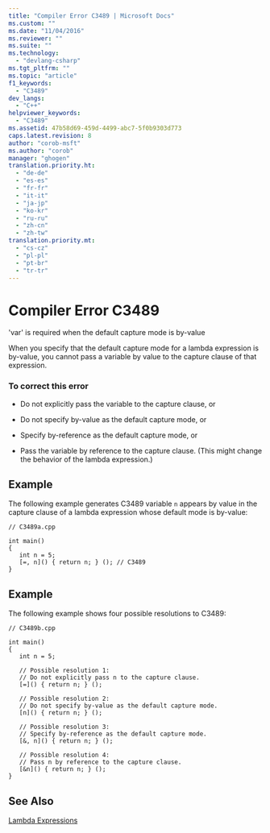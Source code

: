 ```yaml
---
title: "Compiler Error C3489 | Microsoft Docs"
ms.custom: ""
ms.date: "11/04/2016"
ms.reviewer: ""
ms.suite: ""
ms.technology: 
  - "devlang-csharp"
ms.tgt_pltfrm: ""
ms.topic: "article"
f1_keywords: 
  - "C3489"
dev_langs: 
  - "C++"
helpviewer_keywords: 
  - "C3489"
ms.assetid: 47b58d69-459d-4499-abc7-5f0b9303d773
caps.latest.revision: 8
author: "corob-msft"
ms.author: "corob"
manager: "ghogen"
translation.priority.ht: 
  - "de-de"
  - "es-es"
  - "fr-fr"
  - "it-it"
  - "ja-jp"
  - "ko-kr"
  - "ru-ru"
  - "zh-cn"
  - "zh-tw"
translation.priority.mt: 
  - "cs-cz"
  - "pl-pl"
  - "pt-br"
  - "tr-tr"
---
```

# Compiler Error C3489
'var' is required when the default capture mode is by-value  
  
 When you specify that the default capture mode for a lambda expression is by-value, you cannot pass a variable by value to the capture clause of that expression.  
  
### To correct this error  
  
-   Do not explicitly pass the variable to the capture clause, or  
  
-   Do not specify by-value as the default capture mode, or  
  
-   Specify by-reference as the default capture mode, or  
  
-   Pass the variable by reference to the capture clause. (This might change the behavior of the lambda expression.)  
  
## Example  
 The following example generates C3489 variable `n` appears by value in the capture clause of a lambda expression whose default mode is by-value:  
  
```  
// C3489a.cpp  
  
int main()  
{  
   int n = 5;  
   [=, n]() { return n; } (); // C3489  
}  
```  
  
## Example  
 The following example shows four possible resolutions to C3489:  
  
```  
// C3489b.cpp  
  
int main()  
{  
   int n = 5;  
  
   // Possible resolution 1:  
   // Do not explicitly pass n to the capture clause.  
   [=]() { return n; } ();  
  
   // Possible resolution 2:  
   // Do not specify by-value as the default capture mode.  
   [n]() { return n; } ();  
  
   // Possible resolution 3:  
   // Specify by-reference as the default capture mode.  
   [&, n]() { return n; } ();  
  
   // Possible resolution 4:  
   // Pass n by reference to the capture clause.  
   [&n]() { return n; } ();  
}  
```  
  
## See Also  
 [Lambda Expressions](../../cpp/lambda-expressions-in-cpp.md)